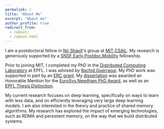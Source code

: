 ```yaml
---
permalink: /
title: "About Me"
excerpt: "About me"
author_profile: true
redirect_from: 
  - /about/
  - /about.html
---
```


I am a postdoctoral fellow in [Nir Shavit](https://people.csail.mit.edu/shanir/)'s group at [MIT CSAIL](https://www.csail.mit.edu/). My research is generously supported by a [SNSF Early Postdoc.Mobility](https://www.snf.ch/en/f6JZyI4uQ1mNeq3J/funding/funding/discontinued-funding-schemes/early-postdoc-mobility) fellowship. 

Prior to joining MIT, I completed my PhD in the [Distributed Computing Laboratory](https://dcl.epfl.ch/site/) at EPFL. I was advised by [Rachid Guerraoui](http://lpdwww.epfl.ch/rachid/). My PhD work was supported in part by an [ERC grant](https://cordis.europa.eu/project/id/339539). My [dissertation](https://infoscience.epfl.ch/record/281678?ln=en) was awarded an Honorable Mention for the [EuroSys Needham PhD Award](https://www.eurosys.org/awards/roger-needham-phd-award), as well as an [EPFL Thesis Distinction](https://www.epfl.ch/education/phd/phd-awards/thesis-distinction/).

My current research focuses on deep learning, specifically on ways to learn with less data, and on efficiently leveraging very large deep learning models. I am also interested in the theory and practice of shared memory algorithms. My research has explored the impact of emerging technologies, such as RDMA and persistent memory, on the way that we build distributed systems.
